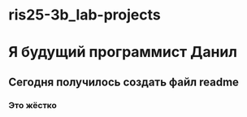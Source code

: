 # ris25-3b_lab-projects
# Я будущий программист Данил

## Сегодня получилось создать файл readme

### Это жёстко
